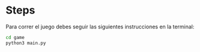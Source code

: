 # Steps

Para correr el juego debes seguir las siguientes instrucciones en la terminal:

```sh
cd game 
python3 main.py
```